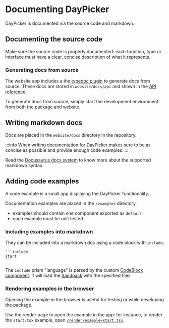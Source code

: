 # Documenting DayPicker

DayPicker is documented via the source code and markdown.

## Documenting the source code

Make sure the source code is properly documented: each function, type or interface must have a clear, concise description of what it represents.

### Generating docs from source

The website app includes a the [typedoc plugin](https://www.npmjs.com/package/docusaurus-plugin-typedoc) to generate docs from source. These docs are stored in `website/docs/api` and shown in the [API reference](/api).

To generate docs from source, simply start the development environment from both the package and website.

## Writing markdown docs

Docs are placed in the `website/docs` directory in the repository.

:::info
When writing documentation for DayPicker makes sure to be as concise as possible and provide enough code examples.
:::

Read the [Docusaurus docs system](https://docusaurus.io/docs/docs-introduction) to know more about the supported markdown syntax.

## Adding code examples

A code example is a small app displaying the DayPicker functionality.

Documentation examples are placed in the `/examples` directory.

- examples should contain one component exported as `default`
- each example must be unit tested

### Including examples into markdown

They can be included into a markdown doc using a code block with `include`:

````
```include
start
```
````

The `include` prism "language" is parsed by the custom [CodeBlock component](https://github.com/gpbl/react-day-picker/blob/master/website/src/theme/CodeBlock). It will load the [Sandpack](https://github.com/codesandbox/sandpack) with the specified files

### Rendering examples in the browser

Opening the example in the browser is useful for testing or while developing the package.

Use the render page to open the example in the app: for instance, to render the `start.tsx` example, open [`/render?example=start.tsx`](/render?example=start.tsx).
